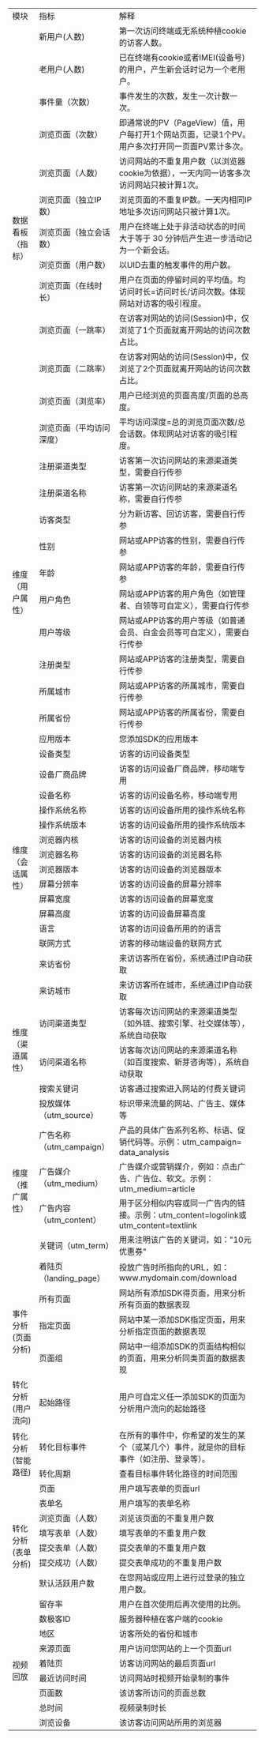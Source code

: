 <table>
   <tr>
      <td>模块</td>
      <td>指标</td>
      <td>解释</td>
   </tr>
   <tr>
      <td rowspan="14">数据看板（指标）</td>
    </tr>
   <tr>     
      <td>新用户(人数)</td>
      <td>第一次访问终端或无系统种植cookie的访客人数。</td>
   </tr>
   <tr>
      <td>老用户(人数)</td>
      <td>已在终端有cookie或者IMEI(设备号)的用户，产生新会话时记为一个老用户。</td>
   </tr>
   <tr>
      <td>事件量（次数）</td>
      <td>事件发生的次数，发生一次计数一次。</td>
   </tr>
   <tr>
      <td>浏览页面（次数）</td>
      <td>即通常说的PV（PageView）值，用户每打开1个网站页面，记录1个PV。用户多次打开同一页面PV累计多次。</td>
   </tr>
   <tr>
      <td>浏览页面（人数）</td>
      <td>访问网站的不重复用户数（以浏览器cookie为依据），一天内同一访客多次访问网站只被计算1次。</td>
   </tr>
   <tr>
      <td>浏览页面（独立IP数）</td>
      <td>浏览页面的不重复IP数。一天内相同IP地址多次访问网站只被计算1次。</td>
   </tr>
   <tr>
      <td>浏览页面（独立会话数）</td>
      <td>用户在终端上处于非活动状态的时间大于等于 30 分钟后产生进一步活动记为一个新会话。</td>
   </tr>
   <tr>
      <td>浏览页面（用户数）</td>
      <td>以UID去重的触发事件的用户数。</td>
   </tr>
   <tr>
      <td>浏览页面（在线时长）</td>
      <td>用户在页面的停留时间的平均值。均访问时长=访问时长/访问次数。体现网站对访客的吸引程度。</td>
   </tr>
   <tr>
      <td>浏览页面（一跳率）</td>
      <td>在访客对网站的访问(Session)中，仅浏览了1个页面就离开网站的访问次数占比。</td>
   </tr>
   <tr>
      <td>浏览页面（二跳率）</td>
      <td>在访客对网站的访问(Session)中，仅浏览了2个页面就离开网站的访问次数占比。</td>
   </tr>
   <tr>
      <td>浏览页面（浏览率）</td>
      <td>用户已经浏览的页面高度/页面的总高度。</td>
   </tr>
   <tr>
      <td>浏览页面（平均访问深度）</td>
      <td>平均访问深度=总的浏览页面次数/总会话数。体现网站对访客的吸引程度。</td>
   </tr>
   <tr>
      <td rowspan="11">维度（用户属性）</td>
   </tr>
   <tr> 
      <td>注册渠道类型</td>
      <td>访客第一次访问网站的来源渠道类型，需要自行传参</td>
   </tr>
   <tr>
      <td>注册渠道名称</td>
      <td>访客第一次访问网站的来源渠道名称，需要自行传参</td>
   </tr>
   <tr>
      <td>访客类型</td>
      <td>分为新访客、回访访客，需要自行传参</td>
   </tr>
   <tr>
      <td>性别</td>
      <td>网站或APP访客的性别，需要自行传参</td>
   </tr>
   <tr>
      <td>年龄</td>
      <td>网站或APP访客的年龄，需要自行传参</td>
   </tr>
   <tr>
      <td>用户角色</td>
      <td>网站或APP访客的用户角色（如管理者、白领等可自定义），需要自行传参</td>
   </tr>
   <tr>
      <td>用户等级</td>
      <td>网站或APP访客的用户等级（如普通会员、白金会员等可自定义），需要自行传参</td>
   </tr>
   <tr>
      <td>注册类型</td>
      <td>网站或APP访客的注册类型，需要自行传参</td>
   </tr>
   <tr>
      <td>所属城市</td>
      <td>网站或APP访客的所属城市，需要自行传参</td>
   </tr>
   <tr>
      <td>所属省份</td>
      <td>网站或APP访客的所属省份，需要自行传参</td>
   </tr>
   <tr>
      <td rowspan="17">维度（会话属性）</td>
   </tr>
   <tr>
      <td>应用版本</td>
      <td>您添加SDK的应用版本</td>
   </tr>
   <tr>
      <td>设备类型</td>
      <td>访客的访问设备类型</td>
   </tr>
   <tr>
      <td>设备厂商品牌</td>
      <td>访客的访问设备厂商品牌，移动端专用</td>
   </tr>
   <tr>
      <td>设备名称</td>
      <td>访客的访问设备名称，移动端专用</td>
   </tr>
   <tr>
      <td>操作系统名称</td>
      <td>访客的访问设备所用的操作系统名称</td>
   </tr>
   <tr>
      <td>操作系统版本</td>
      <td>访客的访问设备所用的操作系统版本</td>
   </tr>
   <tr>
      <td>浏览器内核</td>
      <td>访客的访问设备的浏览器内核</td>
   </tr>
   <tr>
      <td>浏览器名称</td>
      <td>访客的访问设备的浏览器名称</td>
   </tr>
   <tr>
      <td>浏览器版本</td>
      <td>访客的访问设备的浏览器版本</td>
   </tr>
   <tr>
      <td>屏幕分辨率</td>
      <td>访客的访问设备的屏幕分辨率</td>
   </tr>
   <tr>
      <td>屏幕宽度</td>
      <td>访客的访问设备的屏幕宽度</td>
   </tr>
   <tr>
      <td>屏幕高度</td>
      <td>访客的访问设备屏幕高度</td>
   </tr>
   <tr>
      <td>语言</td>
      <td>访客的访问设备所用的的语言</td>
   </tr>
   <tr>
      <td>联网方式</td>
      <td>访客的移动端设备的联网方式</td>
   </tr>
   <tr>
      <td>来访省份</td>
      <td>来访访客所在省份，系统通过IP自动获取</td>
   </tr>
   <tr>
      <td>来访城市</td>
      <td>来访访客所在城市，系统通过IP自动获取</td>
   </tr>
   <tr>
      <td rowspan="4">维度（渠道属性）</td>
   </tr>
   <tr>
      <td>访问渠道类型</td>
      <td>访客每次访问网站的来源渠道类型（如外链、搜索引擎、社交媒体等），系统自动获取</td>
   </tr>
   <tr>
      <td>访问渠道名称</td>
      <td>访客每次访问网站的来源渠道名称（如百度搜索、新芽咨询等），系统自动获取</td>
   </tr>
   <tr>
      <td>搜索关键词</td>
      <td>访客通过搜索进入网站的付费关键词</td>
   </tr>
   <tr>
      <td rowspan="7">维度（推广属性）</td>
   </tr>
   <tr>
      <td>投放媒体（utm_source）</td>
      <td>标识带来流量的网站、广告主、媒体等</td>
   </tr>
   <tr>
      <td>广告名称（utm_campaign）</td>
      <td>产品的具体广告系列名称、标语、促销代码等。示例：utm_campaign= data_analysis</td>
   </tr>
   <tr>
      <td>广告媒介（utm_medium）</td>
      <td>广告媒介或营销媒介，例如：点击广告、广告位、软文。示例：utm_medium=article</td>
   </tr>
   <tr>
      <td>广告内容（utm_content）</td>
      <td>用于区分相似内容或同一广告内的链接。示例：utm_content=logolink或utm_content=textlink</td>
   </tr>
   <tr>
      <td>关键词（utm_term）</td>
      <td>用来注明该广告的关键词，如："10元优惠券"</td>
   </tr>
   <tr>
      <td>着陆页（landing_page）</td>
      <td>投放广告时所指向的URL，如：www.mydomain.com/download</td>
   </tr>
   <tr>
      <td rowspan="4">事件分析(页面分析)</td>
   </tr>
   <tr>
      <td>所有页面</td>
      <td>网站所有添加SDK得页面，用来分析所有页面的数据表现</td>
   </tr>
   <tr>
      <td>指定页面</td>
      <td>网站中某一添加SDK指定页面，用来分析指定页面的数据表现</td>
   </tr>
   <tr>
      <td>页面组</td>
      <td>网站中一组添加SDK的页面结构相似的页面，用来分析同类页面的数据表现</td>
   </tr>
   <tr>
      <td>转化分析(用户流向)</td>
      <td>起始路径</td>
      <td>用户可自定义任一添加SDK的页面为分析用户流向的起始路径</td>
   </tr>
   <tr>
      <td rowspan="3">转化分析(智能路径)</td>
    </tr>
   <tr> 
      <td>转化目标事件</td>
      <td>在所有的事件中，你希望的发生的某个（或某几个）事件，就是你的目标事件（如注册、登录等）。</td>
   </tr>
   <tr>
      <td>转化周期</td>
      <td>查看目标事件转化路径的时间范围</td>
   </tr>
   <tr>
      <td rowspan="9">转化分析(表单分析)</td>
   </tr>
   <tr>  
      <td>页面</td>
      <td>用户填写表单的页面url</td>
   </tr>
   <tr>
      <td>表单名</td>
      <td>用户填写的表单名称</td>
   </tr>
   <tr>
      <td>浏览页面（人数）</td>
      <td>浏览该页面的不重复用户数</td>
   </tr>
   <tr>
      <td>填写表单（人数）</td>
      <td>填写表单的不重复用户数</td>
   </tr>
   <tr>
      <td>提交表单（人数）</td>
      <td>提交表单的不重复用户数</td>
   </tr>
   <tr>
      <td>提交成功（人数）</td>
      <td>提交表单成功的不重复用户数</td>
   </tr>
   <tr>
      <td>默认活跃用户数</td>
      <td>在您网站或应用上进行过登录的独立用户数。</td>
   </tr>
   <tr>
      <td>留存率</td>
      <td>用户在首次使用后再次使用的比例。</td>
   </tr>
   <tr>
      <td rowspan="9">视频回放</td>
    </tr>
   <tr> 
      <td>数极客ID</td>
      <td>服务器种植在客户端的cookie</td>
   </tr>
   <tr>
      <td>地区</td>
      <td>访客所处的省份和城市</td>
   </tr>
   <tr>
      <td>来源页面</td>
      <td>用户访问您网站的上一个页面url</td>
   </tr>
   <tr>
      <td>着陆页</td>
      <td>访客访问网站的最后页面url</td>
   </tr>
   <tr>
      <td>最近访问时间</td>
      <td>访问网站时视频开始录制的事件</td>
   </tr>
   <tr>
      <td>页面数</td>
      <td>该访客所访问的页面总数</td>
   </tr>
   <tr>
      <td>总时间</td>
      <td>视频录制时长</td>
   </tr>
   <tr>
      <td>浏览设备</td>
      <td>该访客访问网站所用的浏览器</td>
   </tr>

</table>
